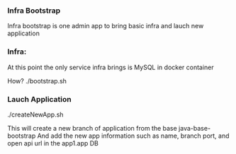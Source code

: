 ### Infra Bootstrap

Infra bootstrap is one admin app to bring basic infra and lauch new application

### Infra:
At this point the only service infra brings is MySQL in docker container

How?
./bootstrap.sh

### Lauch Application

./createNewApp.sh

This will create a new branch of application from the base java-base-bootstrap 
And add the new app information such as name, branch port, and open api url in the app1.app DB